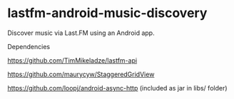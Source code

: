 lastfm-android-music-discovery
==============================

Discover music via Last.FM using an Android app.

Dependencies

https://github.com/TimMikeladze/lastfm-api

https://github.com/maurycyw/StaggeredGridView

https://github.com/loopj/android-async-http (included as jar in libs/ folder)




